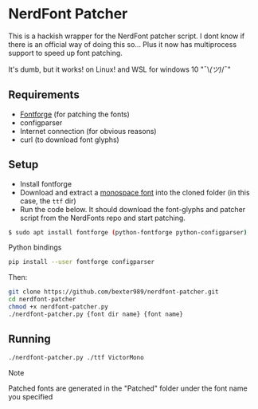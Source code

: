 # NerdFont Patcher

This is a hackish wrapper for the NerdFont patcher script.
I dont know if there is an official way of doing this so...
Plus it now has multiprocess support to speed up font patching.

It's dumb, but it works! on Linux! and WSL for windows 10 "¯\\_(ツ)_/¯"

## Requirements

- [Fontforge](https://fontforge.org/en-US/downloads/) (for patching the fonts)
- configparser
- Internet connection (for obvious reasons)
- curl (to download font glyphs)

## Setup

- Install fontforge
- Download and extract a [monospace font](https://rubjo.github.io/victor-mono/)
  into the cloned folder (in this case, the ```ttf``` dir)
- Run the code below. It should download the font-glyphs
  and patcher script from the NerdFonts repo and start patching.

```bash
$ sudo apt install fontforge (python-fontforge python-configparser)
```

Python bindings

```bash
pip install --user fontforge configparser
```

Then:

```bash
git clone https://github.com/bexter989/nerdfont-patcher.git
cd nerdfont-patcher
chmod +x nerdfont-patcher.py
./nerdfont-patcher.py {font dir name} {font name}
```

## Running

```bash
./nerdfont-patcher.py ./ttf VictorMono
```

> [!NOTE]
> Patched fonts are generated in the "Patched" folder under the font name you specified
